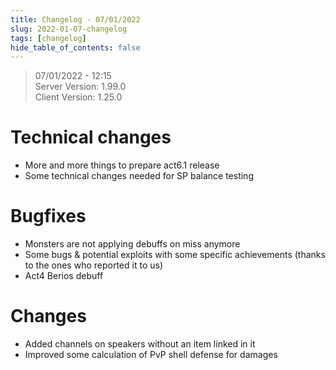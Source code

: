 ```yaml
---
title: Changelog - 07/01/2022
slug: 2022-01-07-changelog
tags: [changelog]
hide_table_of_contents: false
---
```


> 07/01/2022 - 12:15  
> Server Version: 1.99.0  
> Client Version: 1.25.0

# Technical changes
- More and more things to prepare act6.1 release
- Some technical changes needed for SP balance testing

# Bugfixes
- Monsters are not applying debuffs on miss anymore
- Some bugs & potential exploits with some specific achievements (thanks to the ones who reported it to us)
- Act4 Berios debuff

# Changes
- Added channels on speakers without an item linked in it
- Improved some calculation of PvP shell defense for damages
